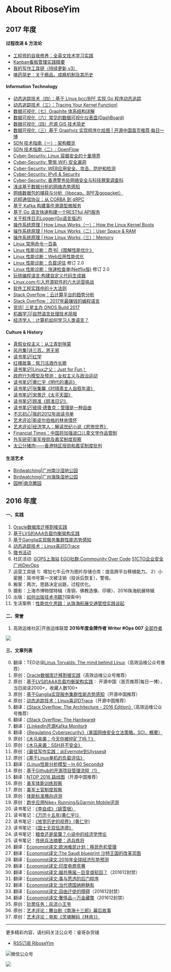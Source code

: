 # About RiboseYim

## 2017 年度

#### 过程改进 & 方法论
- [工程师的自我修养：全英文技术学习实践](https://riboseyim.github.io/2017/06/27/Technology-English/)
- [Kanban看板管理实践精要](https://riboseyim.github.io/2017/08/06/TeamWork-Kanban/)
- [我的写作工具链（持续更新,v3）](https://riboseyim.github.io/2017/06/03/Writing-WriterToolChain/)
- [嗑药简史：关于瘾品，成瘾机制及其历史](https://riboseyim.github.io/2017/09/04/Addiction-Decision/)

#### Information Technology
- [动态追踪技术（四）：基于 Linux bcc/BPF 实现 Go 程序动态追踪](https://riboseyim.github.io/2017/06/27/DTrace_bcc/)
- [动态追踪技术（三）：Tracing Your Kernel Function!](https://riboseyim.github.io/2017/04/17/DTrace_FTrace/)
- [数据可视化（七）Graphite 体系结构详解](https://riboseyim.github.io/2017/12/04/Visualization-Graphite/)
- [数据可视化（六）常见的数据可视化仪表盘(DashBoard)](https://riboseyim.github.io/2017/11/23/Visualization-DashBoard/)
- [数据可视化（四）开源 GIS 技术简史](https://riboseyim.github.io/2017/05/12/Visualization-GIS/)
- [数据可视化（三）基于 Graphviz 实现程序化绘图 | 开源中国首页推荐·每日一博](https://riboseyim.github.io/2017/09/15/Visualization-Graphviz/)
- [SDN 技术指南（一）: 架构概览](https://riboseyim.github.io/2017/05/12/SDN/)
- [SDN 技术指南（二）: OpenFlow ](https://riboseyim.github.io/2017/08/22/SDN-OpenFlow/)
- [Cyber-Security: Linux 容器安全的十重境界](https://riboseyim.github.io/2017/11/12/DevOps-Container-Security/)
- [Cyber-Security: 警惕 WiFi 安全漏洞](https://riboseyim.github.io/2017/10/29/CyberSecurity-WiFi/)
- [Cyber-Security: WEB应用安全、攻击、防护和检测](https://riboseyim.github.io/2017/08/31/CyberSecurity-Headers/)
- [Cyber-Security: IPv6 & Security](https://riboseyim.github.io/2017/08/09/Protocol-IPv6/)
- [Cyber-Security: 香港警务处网络安全与科技罪案调查科](https://riboseyim.github.io/2017/04/09/CyberSecurity-CSTCB/)
- [浅谈基于数据分析的网络态势感知](https://riboseyim.github.io/2017/07/14/Network-sFlow/)
- [网络数据包的捕获与分析（libpcap、BPF及gopacket）](https://riboseyim.github.io/2017/06/16/Network-Pcap/)
- [远程通信协议：从 CORBA 到 gRPC](https://riboseyim.github.io/2017/10/30/Protocol-gRPC/)
- [基于 Kafka 构建事件溯源型微服务](https://riboseyim.github.io/2017/06/12/OpenSource-Kafka-Microservice/)
- [基于 Go 语言快速构建一个RESTful API服务](https://riboseyim.github.io/2017/05/23/RestfulAPI/)
- [关于程序日志Logger(Go语言描述)](https://riboseyim.github.io/2017/05/24/Log/)
- [操作系统原理 | How Linux Works（一）：How the Linux Kernel Boots](https://riboseyim.github.io/2017/05/29/Linux-Works/)
- [操作系统原理 | How Linux Works（二）：User Space & RAM](https://riboseyim.github.io/2017/05/29/Linux-Works/)
- [操作系统原理 | How Linux Works（三）：Memory](https://riboseyim.github.io/2017/12/11/Linux-Works-Memory/)
- [Linux 常用命令一百条](https://riboseyim.github.io/2017/04/26/Linux-Commands/)
- [Linux 性能诊断：荐书|《图解性能优化》](https://riboseyim.github.io/2017/10/24/Linux-Perf-Picture/)
- [Linux 性能诊断：Web应用性能优化](https://riboseyim.github.io/2017/10/24/Linux-Perf-Wan/)
- [Linux 性能诊断：负载评估](https://riboseyim.github.io/2017/12/11/Linux-Perf-Load/) 修订 2.0
- [Linux 性能诊断：快速检查单(Netflix版)](https://riboseyim.github.io/2017/12/11/Linux-Perf-Netflix/) 修订 2.0
- [玩转编程语言:构建自定义代码生成器](https://riboseyim.github.io/2017/12/21/Language-Auto-Generator/)
- [Linux.com:引入开源软件的六大运营挑战](https://riboseyim.github.io/2017/11/05/OpenSource-Operational/ß)
- [软件工程实践中的十大法则](https://riboseyim.github.io/2017/07/05/Law-Of-Engineering/)
- [Stack Overflow：云计算平台的趋势分析](https://riboseyim.github.io/2017/07/23/CloudComputing/)
- [Stack Overflow：2017年最赚钱的编程语言](https://riboseyim.github.io/2017/07/23/CloudComputing/)
- [资讯| 三星主办 ONOS Build 2017](https://riboseyim.github.io/2017/08/18/SDN-ONOS/)
- [机器学习|自然语言处理技术简报](https://riboseyim.github.io/2017/08/29/Natural-Language-Processing/)
- [经济学人：计算机如何学习人类语言？](https://riboseyim.github.io/2017/08/29/Natural-Language-Processing/)

#### Culture & History
- [真假女权主义：从江青到咪蒙](https://riboseyim.github.io/2017/12/09/Policy-Female/)
- [风月集|诗三百，思无邪](https://riboseyim.github.io/2017/10/18/Artistic-Poetry/)
- [读书笔记|红学 ](https://riboseyim.github.io/2017/08/28/Redology/)
- [红楼故事：佩刀沽酒作长歌](https://riboseyim.github.io/2017/10/04/Redology-DunMing/)
- [读书笔记|Linux之父：Just for Fun！](https://riboseyim.github.io/2016/04/24/LinusTorvalds/)
- [政府行为模型及预测：女权主义与政治运动](https://riboseyim.github.io/2017/12/09/Policy-Female/)
- [读书笔记|黄仁宇《明代的漕运》](https://riboseyim.github.io/2017/05/28/History-Caoyun/)
- [读书笔记|张集馨《时晴斋主人自叙年谱》](https://riboseyim.github.io/2017/10/22/History-Qing-ZhangJiXing/)
- [读书笔记|宋景迁《太平天国》](https://riboseyim.github.io/2017/01/30/History-TaipingHeavenly/)
- [读书笔记|顾准《顾准日记》](https://riboseyim.github.io/2017/04/20/MrGuZhun/)
- [读书笔记|彼得·德鲁克：管理是一种自由](https://riboseyim.github.io/2017/07/02/Manager/)
- [不忘初心|我的2012年阅读书单](https://riboseyim.github.io/2017/04/28/Check2012/)
- [艺术评论|斯皮尔伯格的林肯情怀](https://riboseyim.github.io/2017/05/13/Lincoln-Spielberg/)
- [艺术评论|经济学人：解读世纪小说《悲惨世界》](https://riboseyim.github.io/2017/04/13/Artistic-Les-Miserables/)
- [Financial Times：中国将加强进口儿童文学作品管制](https://riboseyim.github.io/2017/03/16/Policy-Publish-Children/)
- [外军研究|美军授勋及嘉奖制度观察](https://riboseyim.github.io/2017/04/09/Medal/)
- [太公分猪肉——香港特区授勋和嘉奖制度批判](https://riboseyim.github.io/2017/07/14/Medal-HK/)

#### 生活艺术
- [Birdwatching|广州南沙湿地公园](https://riboseyim.github.io/2017/07/02/BirdWatching/)
- [Birdwatching|广州海珠湿地公园](https://riboseyim.github.io/2017/07/02/BirdWatching/)
- [园林|南京瞻园](https://riboseyim.github.io/2017/01/30/Artistic-Garden/)


## 2016 年度

#### 一、实践

1. [Oracle数据库迁移割接实践](https://riboseyim.github.io/2016/06/12/Technology-Oracle/)
2. [基于LVS的AAA负载均衡架构实践](https://riboseyim.github.io/2016/09/01/AAA/)  
3. [基于Ganglia实现服务集群性能态势感知](https://riboseyim.github.io/2016/11/04/OpenSource-Ganglia/)
4. [动态追踪技术：Linux喜迎DTrace](https://riboseyim.github.io/2016/11/26/DTrace/)
5. [赠书活动](http://mp.weixin.qq.com/s?__biz=MjM5MTY1MjQ3Nw==&mid=2651939328&idx=1&sn=0d70dda90171fd22ac2dbb590a8272b6&scene=21#wechat_redirect)
6. 社区活动:
  [GOPS上海站](https://riboseyim.github.io/2016/09/24/GOPS/)
  [EGO社群:Commounity Over Code](http://www.jianshu.com/p/236dd6e22bbb)
  [51CTO企业安全](http://www.jianshu.com/p/824616ad7575)
  [广州DevOps](https://riboseyim.github.io/2016/07/28/DevOps/)
7. 运营工具链
  1）增加七牛云作为图片存储仓库：提高跨平台移植能力。
  2）小密圈：简书号第一次被注销（投诉后恢复），警惕。
8. 搬家：两次，思路决定出路，过程优化。
9. 摄影：上海市博物馆特辑（青铜、佛教造像、印章）、2016珠海航展特辑
10. 出版：[如何出版技术书籍?](https://riboseyim.github.io/2016/07/28/Technology-Writing-Publish/)(探索中)
11. 生活案例：[性能优化思路：从珠海航展交通管控实践谈起](https://riboseyim.github.io/2016/11/20/Traffic/)

#### 二、荣誉

  1. 高效运维社区|开放运维联盟 **2016年度金牌作者 Writer #Ops 007** [全部作者](https://mp.weixin.qq.com/s?__biz=MzA4Nzg5Nzc5OA==&mid=2651663680&idx=1&sn=04c1239f098db6310a9b41641d78d03f&chksm=8bcbeee9bcbc67ff89a958340ba78983b85d9975efb462dc89cf6706dedab7f11c53e80cf1c1&scene=0&key=9c48b642bc3f329aca6980052053912927c6d4580b415d7cda29d4054d0dae0b9b32434b23d151bf53866ef530dfcc602c076612c97f498884fa5f5807bdf7194b1848f4e6d8c5e3f062859dcc5c8b23&ascene=0&uin=Mjg2OTA0MDQ4Mg%3D%3D)

  ![](http://o8m8ngokc.bkt.clouddn.com/Writer2016-OPS007.png)
#### 三、文章列表

0. 翻译：TED访谈[Linus Torvalds: The mind behind Linux](https://riboseyim.github.io/2016/05/28/Linux/)（高效运维公众号推荐）
1. 原创：[Oracle数据库迁移割接实践](https://riboseyim.github.io/2016/06/12/Technology-Oracle/)（高效运维公众号推荐）
2. 原创：[基于LVS的AAA负载均衡架构实践](https://riboseyim.github.io/2016/09/01/AAA/)： 开源中国（首页推荐|每日一博），当日阅读2000+，收藏人数100+
3. 原创：[基于Ganglia实现服务集群性能态势感知](https://riboseyim.github.io/2016/11/04/OpenSource-Ganglia/)（开源中国推荐）
4. 原创：[动态追踪技术：Linux喜迎DTrace](https://riboseyim.github.io/2016/11/26/DTrace/)（开源中国推荐）
5. 翻译：[《Stack Overflow: The Architecture - 2016 Edition》](https://riboseyim.github.io/2016/07/17/StackOverflow/)（高效运维公众号推荐）
6. 翻译：[《Stack Overflow: The Hardware》](https://riboseyim.github.io/2016/07/17/StackOverflow/)
7. 翻译：[《LinkedIn开源Kafka Monitor》](https://riboseyim.github.io/2016/08/15/OpenSource-Kafka/)
8. 翻译：[《Regulating Cybersecurity》（美国网络安全立法策略，SCI，概要）](https://riboseyim.github.io/2016/10/07/CyberSecurity/)
9. 原创：[《木马来袭：今天你被挖矿了吗？》](https://riboseyim.github.io/2016/06/12/CyberSecurity-Trojan/)
10. 原创：[《木马来袭：SSH并不安全》](https://riboseyim.github.io/2016/10/06/CyberSecurity-SSH/)
11. 原创：[《最佳写作实践：从Evernote到Ulysses》](https://riboseyim.github.io/2016/06/11/Writing/)
12. 原创：[《基于Linux单机的负载评估》](http://www.jianshu.com/p/db8e8a2884ef)
13. 翻译：[《Linux性能分析模型－In 60 Seconds》](http://www.jianshu.com/p/fd6e35f529c1)
14. 原创：[基于Github的开源项目管理流程（1）](http://www.jianshu.com/p/8addb7d0024f)
15. 翻译：[NTOP 2016 路线图](http://www.jianshu.com/p/b268267800e9)（开源中国推荐）
16. 原创：[美军体能训练观察](http://www.jianshu.com/p/c92c042b1b34)
17. 原创：[美军士官制度观察](http://www.jianshu.com/p/0edcc6402fc4)
18. 原创：[体能标准横向评测](http://www.jianshu.com/p/4c3731d6b552)
19. 原创：[跑步应用Nike+ Running与Garmin Mobile评测](http://www.jianshu.com/p/5290fc641230)
20. 读书笔记：[《李自成》（姚雪垠）](http://www.jianshu.com/p/e9004fb31f3e)
21. 读书笔记：[《万历十五年(黄仁宇)》](http://www.jianshu.com/p/b2bc9871d129)
22. 读书笔记：[《放宽历史的视界》(黄仁宇)](http://www.jianshu.com/p/8376f08e6b90)
23. 读书笔记：[《国士无双伍连德》](http://www.jianshu.com/p/c43df2f608bb)
24. 读书笔记：[粮食还是罂粟？小说中的经济学悖论](http://www.jianshu.com/p/88f20aa63c39)
25. 读书笔记：[传统兵法摘要：选兵练将](http://mp.weixin.qq.com/s?__biz=MjM5MTY1MjQ3Nw==&tempkey=RvzJtGnWznLJ3NUPvQx4vu149A3kOJ0N1B6VTbsAs8UbMMlfqjNsX78Zpkf36eIsUVb2HnS0wcjXAYZoAkYIgt7mg%2BYPEmxjjlC7EMzexJ8WP0u%2B%2BFKgKKC2elJLXN5pEhqM0b4i3%2FuGko%2BwLRucQg%3D%3D&#rd)
26. 翻译：[Economist译文:欧洲难民计划：移民危机管理](http://www.jianshu.com/p/663ffcd0d2a2)
27. 翻译：[Economist译文:The Saudi blueprint 沙特王国的改革蓝图](http://www.jianshu.com/p/351bc45763cb)
28. 翻译：[Economist译文:2016年全球经济形势预测](http://www.jianshu.com/p/9c5f837030e9)
29. 翻译：[Economist译文:印度电商竞赛](http://www.jianshu.com/p/d525f1a7fd25)
30. 翻译：[Economist译文:越共换届－巨变或轮回？](http://www.jianshu.com/p/2cfd0b46f1c5)（201612封禁）
31. 翻译：[Economist译文:事与愿违的后门程序](http://www.jianshu.com/p/670c4d2bb419)
32. 翻译：[Economist译文:当代德国纳粹魅影](http://www.jianshu.com/p/ce638dafe225)
33. 翻译：[Economist译文:自由迁徙的障碍](http://www.jianshu.com/p/f5f55bbe9d57)（201612封禁）
34. 翻译：[Economist译文:奢侈品—万金藏獒](http://www.jianshu.com/p/18edbb3023f6)（201612封禁）
35. 原创：[钞票任务：风流小王爷](https://mp.weixin.qq.com/cgi-bin/appmsg?begin=0&count=10&t=media/appmsg_list&type=10&action=list_card&lang=zh_CN&token=1371525865)
36. 原创：[艺术评论：舞台剧《南海十三郎》幕后故事](https://mp.weixin.qq.com/cgi-bin/appmsg?begin=10&count=10&t=media/appmsg_list2&type=10&action=list_card&token=1371525865&lang=zh_CN)
37. 原创：[艺术评论：电影《灵魂解码《林肯》》](https://riboseyim.github.io/2016/09/10/Lincoln/)

<hr>

更多精彩内容，请扫码关注公众号：睿哥杂货铺  
- [RSS订阅 RiboseYim](https://riboseyim.github.io?product=ebook&id=linuxperfmaster)

![微信公众号](http://o8m8ngokc.bkt.clouddn.com/qrcode_for_gh_896dd3dd5255_344.jpg)

![](http://o8m8ngokc.bkt.clouddn.com/Coll_RiboseYim_20171025.png)
